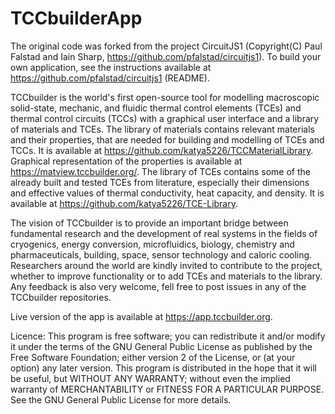 # TCCbuilderApp

The original code was forked from the project CircuitJS1 (Copyright(C) Paul Falstad and Iain Sharp, https://github.com/pfalstad/circuitjs1).
To build your own application, see the instructions available at https://github.com/pfalstad/circuitjs1 (README).

TCCbuilder is the world's first open-source tool for modelling macroscopic solid-state, mechanic, and fluidic thermal control elements (TCEs) and thermal control circuits (TCCs) with a graphical user interface and a library of materials and TCEs.
The library of materials contains relevant materials and their properties, that are needed for building and modelling of TCEs and TCCs. It is available at https://github.com/katya5226/TCCMaterialLibrary. Graphical representation of the properties is available at https://matview.tccbuilder.org/.
The library of TCEs contains some of the already built and tested TCEs from literature, especially their dimensions and effective values of thermal conductivity, heat capacity, and density. It is available at https://github.com/katya5226/TCE-Library.

The vision of TCCbuilder is to provide an important bridge between fundamental research and the development of real systems in the fields of cryogenics, energy conversion, microfluidics, biology, chemistry and pharmaceuticals, building, space, sensor technology and caloric cooling.
Researchers around the world are kindly invited to contribute to the project, whether to improve functionality or to add TCEs and materials to the library. Any feedback is also very welcome, fell free to post issues in any of the TCCbuilder repositories.

Live version of the app is available at  https://app.tccbuilder.org.


Licence:
This program is free software; you can redistribute it and/or modify it under the terms of the GNU General Public License as published by the Free Software Foundation; either version 2 of the License, or (at your option) any later version.
This program is distributed in the hope that it will be useful, but WITHOUT ANY WARRANTY; without even the implied warranty of MERCHANTABILITY or FITNESS FOR A PARTICULAR PURPOSE. See the GNU General Public License for more details.